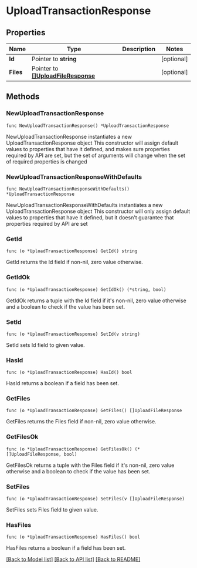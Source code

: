 # UploadTransactionResponse

## Properties

Name | Type | Description | Notes
------------ | ------------- | ------------- | -------------
**Id** | Pointer to **string** |  | [optional] 
**Files** | Pointer to [**[]UploadFileResponse**](UploadFileResponse.md) |  | [optional] 

## Methods

### NewUploadTransactionResponse

`func NewUploadTransactionResponse() *UploadTransactionResponse`

NewUploadTransactionResponse instantiates a new UploadTransactionResponse object
This constructor will assign default values to properties that have it defined,
and makes sure properties required by API are set, but the set of arguments
will change when the set of required properties is changed

### NewUploadTransactionResponseWithDefaults

`func NewUploadTransactionResponseWithDefaults() *UploadTransactionResponse`

NewUploadTransactionResponseWithDefaults instantiates a new UploadTransactionResponse object
This constructor will only assign default values to properties that have it defined,
but it doesn't guarantee that properties required by API are set

### GetId

`func (o *UploadTransactionResponse) GetId() string`

GetId returns the Id field if non-nil, zero value otherwise.

### GetIdOk

`func (o *UploadTransactionResponse) GetIdOk() (*string, bool)`

GetIdOk returns a tuple with the Id field if it's non-nil, zero value otherwise
and a boolean to check if the value has been set.

### SetId

`func (o *UploadTransactionResponse) SetId(v string)`

SetId sets Id field to given value.

### HasId

`func (o *UploadTransactionResponse) HasId() bool`

HasId returns a boolean if a field has been set.

### GetFiles

`func (o *UploadTransactionResponse) GetFiles() []UploadFileResponse`

GetFiles returns the Files field if non-nil, zero value otherwise.

### GetFilesOk

`func (o *UploadTransactionResponse) GetFilesOk() (*[]UploadFileResponse, bool)`

GetFilesOk returns a tuple with the Files field if it's non-nil, zero value otherwise
and a boolean to check if the value has been set.

### SetFiles

`func (o *UploadTransactionResponse) SetFiles(v []UploadFileResponse)`

SetFiles sets Files field to given value.

### HasFiles

`func (o *UploadTransactionResponse) HasFiles() bool`

HasFiles returns a boolean if a field has been set.


[[Back to Model list]](../README.md#documentation-for-models) [[Back to API list]](../README.md#documentation-for-api-endpoints) [[Back to README]](../README.md)


